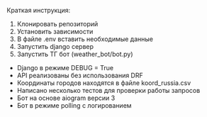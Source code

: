 Краткая инструкция:

1. Клонировать репозиторий
2. Установить зависимости
3. В файле .env вставить необходимые данные
4. Запустить django сервер
5. Запустить ТГ бот (weather_bot/bot.py)

- Django в режиме DEBUG = True
- API реализованы без использования DRF
- Координаты городов находятся в файле koord_russia.csv
- Написано несколько тестов для проверки работы запросов
- Бот на основе aiogram версии 3
- Бот в режиме polling с логированием


